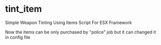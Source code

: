 # tint_item


Simple Weapon Tinting Using Items Script For ESX Framework


Now the items can be only purchased by "police" job but it can changed it in config file

